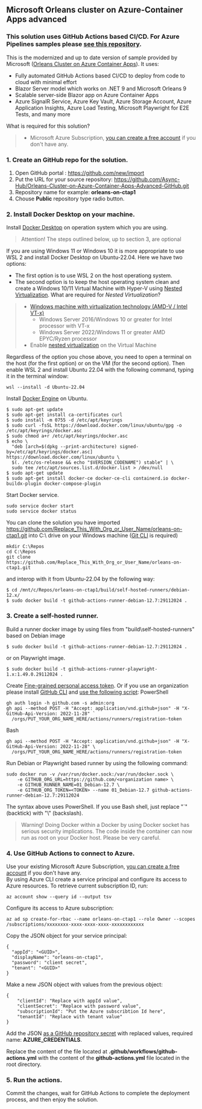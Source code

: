 ## Microsoft Orleans cluster on Azure-Container Apps advanced

### This solution uses GitHub Actions based CI/CD. For Azure Pipelines samples please [see this repository](https://github.com/Async-Hub/Orleans-Cluster-on-Azure-Container-Apps-Advanced).

This is the modernized and up to date version of  sample provided by Microsoft ([Orleans Cluster on Azure Container Apps](https://github.com/Azure-Samples/Orleans-Cluster-on-Azure-Container-Apps)). It uses:

* Fully automated GitHub Actions based CI/CD to deploy from code to cloud with minimal effort
* Blazor Server model which works on .NET 9 and Microsoft Orleans 9
* Scalable server-side Blazor app on Azure Container Apps
* Azure SignalR Service, Azure Key Vault, Azure Storage Account, Azure Application Insights, Azure Load Testing, Microsoft Playwright for E2E Tests, and many more

What is required for this solution?  
> - Microsoft Azure Subscription, [you can create a free account](https://azure.microsoft.com/en-us/free/) if you don't have any.

### 1. Create an GitHub repo for the solution.

1. Open GitHub portal : https://github.com/new/import
2. Put the URL for your source repository: https://github.com/Async-Hub/Orleans-Cluster-on-Azure-Container-Apps-Advanced-GitHub.git
3. Repository name for example: **orleans-on-ctap1**
4. Chouse **Public** repository type radio button.
   
### 2. Install Docker Desktop on your machine.

Install [Docker Desktop](https://docs.docker.com/desktop/install/windows-install/) on operation system which you are using.  

>Attention! The steps outlined below, up to section 3, are optional

If you are using Windows 11 or Windows 10 it is more appropriate to use WSL 2 and install Docker Desktop on Ubuntu-22.04. Here 
we have two options:

- The first option is to use WSL 2 on the host operationg system.
- The second option is to keep the host operating system clean and create a Windows 10/11 Virtual Machine with Hyper-V using [Nested Virtualization](https://learn.microsoft.com/en-us/virtualization/hyper-v-on-windows/user-guide/nested-virtualization). What are required for *Nested Virtualization*?  
> - [Windows machine with virtualization technology (AMD-V / Intel VT-x)](https://learn.microsoft.com/en-us/virtualization/hyper-v-on-windows/user-guide/nested-virtualization)
>   - Windows Server 2016/Windows 10 or greater for Intel processor with VT-x
>   - Windows Server 2022/Windows 11 or greater AMD EPYC/Ryzen processor
> - Enable [nested virtualization](https://learn.microsoft.com/en-us/windows/wsl/faq#can-i-run-wsl-2-in-a-virtual-machine-) on the Virtual Machine

Regardless of the option you chose above, you need to open a terminal on the host (for the first option) or on the VM (for the second option). Then enable WSL 2 and install Ubuntu 22.04 with the following command, typing it in the terminal window:
```
wsl --install -d Ubuntu-22.04
```
Install [Docker Engine](https://docs.docker.com/engine/install/ubuntu/) on Ubuntu.
```
$ sudo apt-get update
$ sudo apt-get install ca-certificates curl
$ sudo install -m 0755 -d /etc/apt/keyrings
$ sudo curl -fsSL https://download.docker.com/linux/ubuntu/gpg -o /etc/apt/keyrings/docker.asc
$ sudo chmod a+r /etc/apt/keyrings/docker.asc
$ echo \
  "deb [arch=$(dpkg --print-architecture) signed-by=/etc/apt/keyrings/docker.asc] https://download.docker.com/linux/ubuntu \
  $(. /etc/os-release && echo "$VERSION_CODENAME") stable" | \
  sudo tee /etc/apt/sources.list.d/docker.list > /dev/null
$ sudo apt-get update
$ sudo apt-get install docker-ce docker-ce-cli containerd.io docker-buildx-plugin docker-compose-plugin
```
Start Docker service.
```
sudo service docker start
sudo service docker status
```
You can clone the solution you have imported https://github.com/Replace_This_With_Org_or_User_Name/orleans-on-ctap1.git into C:\ drive on your Windows machine ([Git CLI](https://git-scm.com/download/win) is required)
```
mkdir C:\Repos
cd C:\Repos
git clone https://github.com/Replace_This_With_Org_or_User_Name/orleans-on-ctap1.git
```
and interop with it from Ubuntu-22.04 by the following way:
```
$ cd /mnt/c/Repos/orleans-on-ctap1/build/self-hosted-runners/debian-12.x/
$ sudo docker build -t github-actions-runner-debian-12.7:29112024 .
```

### 3. Create a self-hosted runner.

Build a runner docker image by using files from "build\self-hosted-runners" based on Debian image
```
$ sudo docker build -t github-actions-runner-debian-12.7:29112024 .
```
or on Playwright image.
```
$ sudo docker build -t github-actions-runner-playwright-1.x:1.49.0.29112024 .
```
Create [Fine-grained personal access token](https://github.com/settings/tokens). Or if you use an organization please 
install [GitHub CLI](https://cli.github.com/) and [use the following script](https://docs.github.com/en/rest/actions/self-hosted-runners?apiVersion=2022-11-28#create-a-registration-token-for-an-organization):
PowerShell
```
gh auth login -h github.com -s admin:org
gh api --method POST -H "Accept: application/vnd.github+json" -H "X-GitHub-Api-Version: 2022-11-28" `
  /orgs/PUT_YOUR_ORG_NAME_HERE/actions/runners/registration-token
```
Bash
```
gh api --method POST -H "Accept: application/vnd.github+json" -H "X-GitHub-Api-Version: 2022-11-28" \
  /orgs/PUT_YOUR_ORG_NAME_HERE/actions/runners/registration-token
```
Run Debian or Playwright based runner by using the following command:
```
sudo docker run -v /var/run/docker.sock:/var/run/docker.sock \
    -e GITHUB_ORG_URL=https://github.com/<organization name> \
    -e GITHUB_RUNNER_NAME=01_Debian-12.7 \
    -e GITHUB_ORG_TOKEN=<TOKEN> --name 01_Debian-12.7 github-actions-runner-debian-12.7:29112024
```
The syntax above uses PowerShell. If you use Bash shell, just replace "`" (backtick) with "\\" (backslash).  
  
>Warning! Doing Docker within a Docker by using Docker socket has serious security implications. The code inside the container can now run as root on your Docker host. Please be very careful.

### 4. Use GitHub Actions to connect to Azure.

Use your existing Microsoft Azure Subscription, [you can create a free account](https://azure.microsoft.com/en-us/free/) if you don't have any.  
By using Azure CLI create a service principal and configure its access to Azure resources. To retrieve current subscription ID, run:  
```
az account show --query id --output tsv
```
Configure its access to Azure subscription:
```
az ad sp create-for-rbac --name orleans-on-ctap1 --role Owner --scopes /subscriptions/xxxxxxxx-xxxx-xxxx-xxxx-xxxxxxxxxxxx
```
Copy the JSON object for your service principal:
```
{
  "appId": "<GUID>",
  "displayName": "orleans-on-ctap1",
  "password": "client secret",
  "tenant": "<GUID>"
}
```
Make a new JSON object with values from the previous object:
```
{
    "clientId": "Replace with appId value",
    "clientSecret": "Replace with password value",
    "subscriptionId": "Put the Azure subscribtion Id here",
    "tenantId": "Replace with tenant value"
}
```
Add the JSON [as a GitHub repository secret](https://learn.microsoft.com/en-us/azure/developer/github/connect-from-azure) with replaced values, required name: **AZURE_CREDENTIALS**.

Replace the content of the file located at **.github/workflows/github-actions.yml** with the content of the **github-actions.yml** file located in the root directory.

### 5. Run the actions.
Commit the changes, wait for GitHub Actions to complete the deployment process, and then enjoy the solution.